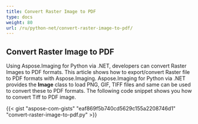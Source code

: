 ```yaml
---
title: Convert Raster Image to PDF
type: docs
weight: 80
url: /ru/python-net/convert-raster-image-to-pdf/
---
```


## **Convert Raster Image to PDF**
Using Aspose.Imaging for Python via .NET, developers can convert Raster Images to PDF formats. This article shows how to export/convert Raster file to PDF formats with Aspose.Imaging. Aspose.Imaging for Python via .NET provides the **Image** class to load PNG, GIF, TIFF files and same can be used to convert these to PDF formats. The following code snippet shows you how to convert Tiff to PDF image.

{{< gist "aspose-com-gists" "eaf869f5b740cd5629c155a2208746d1" "convert-raster-image-to-pdf.py" >}}
